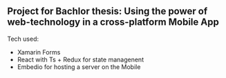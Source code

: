 ## Project for Bachlor thesis: Using the power of web-technology in a cross-platform Mobile App

Tech used:
- Xamarin Forms
- React with Ts + Redux for state managenent
- Embedio for hosting a server on the Mobile
